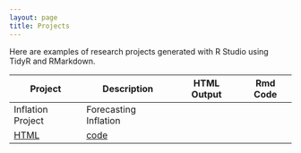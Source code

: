 ```yaml
---
layout: page
title: Projects
---
```


Here are examples of research projects generated with R Studio using TidyR and RMarkdown.

Project | Description | HTML Output | Rmd Code
--- | --- | --- | ---
Inflation Project | Forecasting Inflation | 
[HTML](https://owenrags.github.io/Upload_inflation/) | [code](https://github.com/Owenrags/Upload_inflation)
